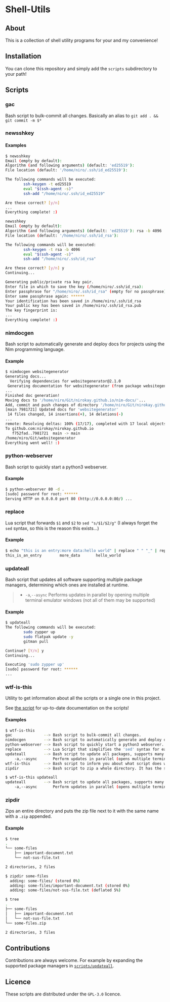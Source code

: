 # Shell-Utils

## About

This is a collection of shell utility programs for your and my convenience!

## Installation

You can clone this repository and simply add the `scripts` subdirectory to your path!

## Scripts

### gac

Bash script to bulk-commit all changes. Basically an alias to `git add . && git commit -m $*`

### newsshkey

#### Examples

```bash
$ newsshkey
Email (empty by default): 
Algorithm (and following arguments) (default: 'ed25519'): 
File location (default: '/home/niro/.ssh/id_ed25519'): 

The following commands will be executed:
        ssh-keygen -t ed25519
        eval "$(ssh-agent -s)"
        ssh-add "/home/niro/.ssh/id_ed25519"

Are these correct? [y/n] 
...
Everything complete! :)
```

```bash
newsshkey
Email (empty by default): 
Algorithm (and following arguments) (default: 'ed25519'): rsa -b 4096
File location (default: '/home/niro/.ssh/id_rsa'): 

The following commands will be executed:
        ssh-keygen -t rsa -b 4096
        eval "$(ssh-agent -s)"
        ssh-add "/home/niro/.ssh/id_rsa"

Are these correct? [y/n] y
Continuing...

Generating public/private rsa key pair.
Enter file in which to save the key (/home/niro/.ssh/id_rsa): 
Enter passphrase for "/home/niro/.ssh/id_rsa" (empty for no passphrase): ******
Enter same passphrase again: ******
Your identification has been saved in /home/niro/.ssh/id_rsa
Your public key has been saved in /home/niro/.ssh/id_rsa.pub
The key fingerprint is:
...
Everything complete! :)
```

### nimdocgen

Bash script to automatically generate and deploy docs for projects using the Nim programming
language.

#### Example

```bash
$ nimdocgen websitegenerator
Generating docs...
  Verifying dependencies for websitegenerator@2.1.0
 Generating documentation for websitegenerator (from package websitegenerator) using doc backend
...
Finished doc generation!
Moving docs to '/home/niro/Git/nirokay.github.io/nim-docs/'...
Add, commit and push changes of directory '/home/niro/Git/nirokay.github.io/nim-docs/websitegenerator' with git? [Y/n] y
[main 7981721] Updated docs for 'websitegenerator'
 14 files changed, 14 insertions(+), 14 deletions(-)
...
remote: Resolving deltas: 100% (17/17), completed with 17 local objects.
To github.com:nirokay/nirokay.github.io
   f752fad..7981721  main -> main
/home/niro/Git/websitegenerator
Everything went well! :)
```

### python-webserver

Bash script to quickly start a python3 webserver.

#### Example

```bash
$ python-webserver 80 -d .
[sudo] password for root: ******
Serving HTTP on 0.0.0.0 port 80 (http://0.0.0.0:80/) ...
```

### replace

Lua script that forwards `$1` and `$2` to `sed "s/$1/$2/g"` (I always forget the `sed` syntax, so
this is the reason this exists...)

#### Example

```bash
$ echo "this is an entry:more data:hello world" | replace " " "_" | replace ":" "\t"
this_is_an_entry        more_data       hello_world
```

### updateall

Bash script that updates all software supporting multiple package managers, determining which
ones are installed at runtime.

> * `-a`,`--async` Performs updates in parallel by opening multiple terminal emulator windows (not all of them may be supported)

#### Example

```bash
$ updateall
The following commands will be executed:
        sudo zypper up
        sudo flatpak update -y
        gitman pull

Continue? [Y/n] y
Continuing...

Executing 'sudo zypper up'
[sudo] password for root: ******
...
```

### wtf-is-this

Utility to get information about all the scripts or a single one in this project.

See [the script](scripts/updateall) for up-to-date documentation on the scripts!

#### Examples

```bash
$ wtf-is-this
gac              --> Bash script to bulk-commit all changes.
nimdocgen        --> Bash script to automatically generate and deploy docs for projects using the Nim programming language.
python-webserver --> Bash script to quickly start a python3 webserver.
replace          --> Lua Script that simplifies the 'sed' syntax for easy character replacement.
updateall        --> Bash script to update all packages, supports many package managers.
    -a,--async       Perform updates in parallel (opens multiple terminal windows, not all are supported)
wtf-is-this      --> Bash script to inform you about what script does what... THIS is it actually!!
zipdir           --> Bash script to zip a whole directory. It has the same name with only '.zip' appended.
```

```bash
$ wtf-is-this updateall
updateall        --> Bash script to update all packages, supports many package managers.
    -a,--async       Perform updates in parallel (opens multiple terminal windows, not all are supported)
```

### zipdir

Zips an entire directory and puts the zip file next to it with the same name with a `.zip`
appended.

#### Example

```bash
$ tree
.
└── some-files
    ├── important-document.txt
    └── not-sus-file.txt

2 directories, 2 files

$ zipdir some-files
  adding: some-files/ (stored 0%)
  adding: some-files/important-document.txt (stored 0%)
  adding: some-files/not-sus-file.txt (deflated 5%)

$ tree
.
├── some-files
│   ├── important-document.txt
│   └── not-sus-file.txt
└── some-files.zip

2 directories, 3 files
```

## Contributions

Contributions are always welcome. For example by expanding the supported package managers in
[`scripts/updateall`](scripts/updateall).

## Licence

These scripts are distributed under the `GPL-3.0` licence.
